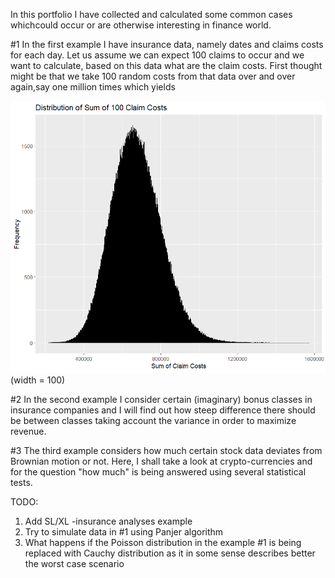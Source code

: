 
 In this portfolio I have collected and calculated some common cases whichcould occur or are
 otherwise interesting in finance world.                                                      

 
#1 In the first example I have insurance data, namely dates and claims costs for each day. 
Let us assume we can expect 100 claims to occur and we want to calculate, based on this data
what are the claim costs. First thought might be that we take 100 random costs from that 
data over and over again,say one million times which yields


![onemillion Image](https://raw.githubusercontent.com/ereekaur/finance/main/onemillion.png)(width = 100)










#2 In the second example I consider certain (imaginary) bonus classes in insurance companies and I will find out
how steep difference there should be between classes taking account the variance in order to maximize revenue.

#3 The third example considers how much certain stock data deviates from Brownian motion or not.
Here, I shall take a look at crypto-currencies and for the question "how much" is 
being answered using several statistical tests.


TODO:  

1) Add SL/XL -insurance analyses example
2) Try to simulate data in #1 using Panjer algorithm
3) What happens if the Poisson distribution in the example #1 is being replaced with Cauchy distribution
as it in some sense describes better the worst case scenario







